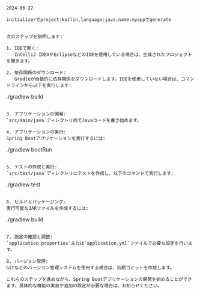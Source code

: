 
```
2024-06-27

initializerでproject:kotlin,language:java,name:myappでgenerate


次のステップを説明します:

1. IDEで開く:
   IntelliJ IDEAやEclipseなどのIDEを使用している場合は、生成されたプロジェクトを開きます。

2. 依存関係のダウンロード:
   Gradleが自動的に依存関係をダウンロードします。IDEを使用していない場合は、コマンドラインから以下を実行します:
   ```
   ./gradlew build
   ```

3. アプリケーションの開発:
   `src/main/java`ディレクトリ内でJavaコードを書き始めます。

4. アプリケーションの実行:
   Spring Bootアプリケーションを実行するには:
   ```
   ./gradlew bootRun
   ```

5. テストの作成と実行:
   `src/test/java`ディレクトリにテストを作成し、以下のコマンドで実行します:
   ```
   ./gradlew test
   ```

6. ビルドとパッケージング:
   実行可能なJARファイルを作成するには:
   ```
   ./gradlew build
   ```

7. 設定の確認と調整:
   `application.properties`または`application.yml`ファイルで必要な設定を行います。

8. バージョン管理:
   Gitなどのバージョン管理システムを使用する場合は、初期コミットを作成します。

これらのステップを進めながら、Spring Bootアプリケーションの開発を始めることができます。具体的な機能の実装や追加の設定が必要な場合は、お知らせください。


```
